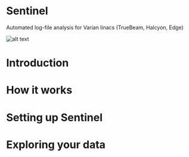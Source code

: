 # Sentinel
Automated log-file analysis for Varian linacs (TrueBeam, Halcyon, Edge)


![alt text](https://github.com/IsoAnalytica/Setinel-Public/blob/MainScreen.jpg?raw=true)

# Introduction

# How it works

# Setting up Sentinel

# Exploring your data
